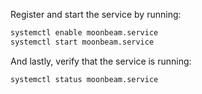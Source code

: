 Register and start the service by running:

```bash
systemctl enable moonbeam.service
systemctl start moonbeam.service
```

And lastly, verify that the service is running:

```bash
systemctl status moonbeam.service
```
